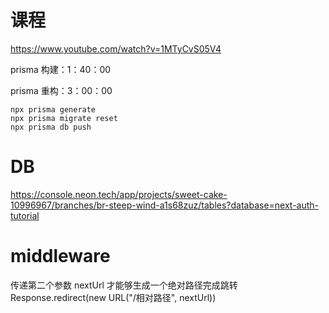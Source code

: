 # 课程

https://www.youtube.com/watch?v=1MTyCvS05V4

prisma 构建：1：40：00

prisma 重构：3：00：00

```
npx prisma generate
npx prisma migrate reset
npx prisma db push
```

# DB

https://console.neon.tech/app/projects/sweet-cake-10996967/branches/br-steep-wind-a1s68zuz/tables?database=next-auth-tutorial

# middleware

传递第二个参数 nextUrl 才能够生成一个绝对路径完成跳转
Response.redirect(new URL("/相对路径", nextUrl))
